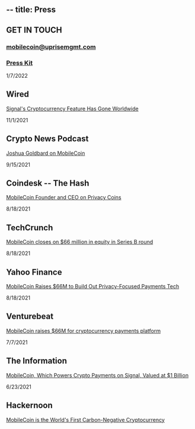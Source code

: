 --
title: Press
--

GET IN TOUCH
------------

### <mobilecoin@uprisemgmt.com>

### [Press Kit](https://mobilecoinwp.wpengine.com/wp-content/uploads/2021/11/MobileCoin-PressKit-2021.zip)

1/7/2022

Wired
-----

[Signal's Cryptocurrency Feature Has Gone Worldwide](https://www.wired.com/story/signal-mobilecoin-cryptocurrency-payments/)

11/1/2021

Crypto News Podcast
-------------------

[Joshua Goldbard on MobileCoin](https://podcasts.apple.com/ca/podcast/70-joshua-goldbard-on-mobile-coin/id1559291408?i=1000540347410)

9/15/2021

Coindesk -- The Hash
-------------------

[MobileCoin Founder and CEO on Privacy Coins](https://www.coindesk.com/tv/the-hash/the-hash-september-15-2021/)

8/18/2021

TechCrunch
----------

[MobileCoin closes on $66 million in equity in Series B round](https://techcrunch.com/2021/08/18/mobilecoin-closes-on-66-million-in-equity-in-series-b-round/)

8/18/2021

Yahoo Finance
-------------

[MobileCoin Raises $66M to Build Out Privacy-Focused Payments Tech](https://finance.yahoo.com/news/mobilecoin-raises-66m-build-privacy-110000502.html)

8/18/2021

Venturebeat
-----------

[MobileCoin raises $66M for cryptocurrency payments platform](https://venturebeat.com/2021/08/18/mobilecoin-raises-66m-for-cryptocurrency-payments-platform/)

7/7/2021

The Information
---------------

[MobileCoin, Which Powers Crypto Payments on Signal, Valued at $1 Billion](https://www.theinformation.com/articles/mobilecoin-which-powers-crypto-payments-on-signal-valued-at-1-billion)

6/23/2021

Hackernoon
----------

[MobileCoin is the World's First Carbon-Negative Cryptocurrency](https://hackernoon.com/mobilecoin-is-the-worlds-first-carbon-negative-cryptocurrency-1i2o37my)
